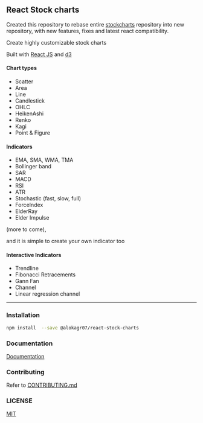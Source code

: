 ## React Stock charts

Created this repository to rebase entire <a href="https://github.com/rrag/react-stockcharts" target="_blank">stockcharts</a> repository into new repository, with new features, fixes and latest react compatibility. 


Create highly customizable stock charts

Built with [React JS](http://facebook.github.io/react/) and [d3](http://d3js.org/)


#### Chart types
- Scatter
- Area
- Line
- Candlestick
- OHLC
- HeikenAshi
- Renko
- Kagi
- Point & Figure

#### Indicators

- EMA, SMA, WMA, TMA
- Bollinger band
- SAR
- MACD
- RSI
- ATR
- Stochastic (fast, slow, full)
- ForceIndex
- ElderRay
- Elder Impulse

(more to come), 

and it is simple to create your own indicator too

#### Interactive Indicators

- Trendline
- Fibonacci Retracements
- Gann Fan
- Channel
- Linear regression channel

---
### Installation
```sh
npm install  --save @alokagr07/react-stock-charts
```

### Documentation
[Documentation](http://alokagr07.github.io/react-stock-charts)

### Contributing
Refer to [CONTRIBUTING.md](./CONTRIBUTING.md)

### LICENSE

[MIT](./LICENSE)
